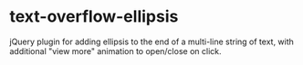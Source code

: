 # text-overflow-ellipsis
jQuery plugin for adding ellipsis to the end of a multi-line string of text, with additional "view more" animation to open/close on click.
